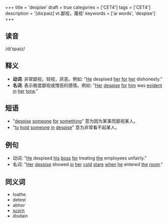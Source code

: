 +++
title = 'despise'
draft = true
categories = ['CET4']
tags = ['CET4']
description = '[disˈpaiz] vt.鄙视，蔑视'
keywords = ['ai words', 'despise']
+++

## 读音
/dɪˈspaɪz/

## 释义
- **动词**: 非常鄙视，轻视，厌恶。例如: "[He](/post/he/) despised [her](/post/her/) [for](/post/for/) [her](/post/her/) dishonesty."
- **名词**: 表示极度鄙视或憎恶的感情。例如: "[Her](/post/her/) [despise](/post/despise/) [for](/post/for/) [him](/post/him/) was [evident](/post/evident/) [in](/post/in/) [her](/post/her/) [tone](/post/tone/)."

## 短语
- "[despise](/post/despise/) [someone](/post/someone/) [for](/post/for/) [something](/post/something/)" 意为因为某事而鄙视某人。
- "[to](/post/to/) [hold](/post/hold/) [someone](/post/someone/) [in](/post/in/) [despise](/post/despise/)" 意为非常看不起某人。

## 例句
- 动词: "[He](/post/he/) despised [his](/post/his/) [boss](/post/boss/) [for](/post/for/) treating [the](/post/the/) employees unfairly."
- 名词: "[Her](/post/her/) [despise](/post/despise/) showed [in](/post/in/) [her](/post/her/) [cold](/post/cold/) [stare](/post/stare/) [when](/post/when/) [he](/post/he/) entered [the](/post/the/) [room](/post/room/)."

## 同义词
- loathe
- detest
- abhor
- [scorn](/post/scorn/)
- disdain
